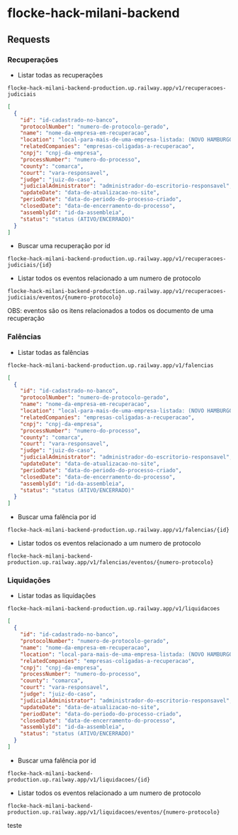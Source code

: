 # flocke-hack-milani-backend

## Requests

### Recuperações
- Listar todas as recuperações
```
flocke-hack-milani-backend-production.up.railway.app/v1/recuperacoes-judiciais
```
```json
[
  {
    "id": "id-cadastrado-no-banco",
    "protocolNumber": "numero-de-protocolo-gerado",
    "name": "nome-da-empresa-em-recuperacao",
    "location": "local-para-mais-de-uma-empresa-listada: (NOVO HAMBURGO)",
    "relatedCompanies": "empresas-coligadas-a-recuperacao",
    "cnpj": "cnpj-da-empresa",
    "processNumber": "numero-do-processo",
    "county": "comarca",
    "court": "vara-responsavel",
    "judge": "juiz-do-caso",
    "judicialAdministrator": "administrador-do-escritorio-responsavel",
    "updateDate": "data-de-atualizacao-no-site",
    "periodDate": "data-do-periodo-do-processo-criado",
    "closedDate": "data-de-encerramento-do-processo",
    "assemblyId": "id-da-assembleia",
    "status": "status (ATIVO/ENCERRADO)"
  }
]
```
- Buscar uma recuperação por id
```
flocke-hack-milani-backend-production.up.railway.app/v1/recuperacoes-judiciais/{id}
```
- Listar todos os eventos relacionado a um numero de protocolo
```
flocke-hack-milani-backend-production.up.railway.app/v1/recuperacoes-judiciais/eventos/{numero-protocolo}
```
OBS: eventos são os itens relacionados a todos os documento de uma recuperação

### Falências
- Listar todas as falências
```
flocke-hack-milani-backend-production.up.railway.app/v1/falencias
```
```json
[
  {
    "id": "id-cadastrado-no-banco",
    "protocolNumber": "numero-de-protocolo-gerado",
    "name": "nome-da-empresa-em-recuperacao",
    "location": "local-para-mais-de-uma-empresa-listada: (NOVO HAMBURGO)",
    "relatedCompanies": "empresas-coligadas-a-recuperacao",
    "cnpj": "cnpj-da-empresa",
    "processNumber": "numero-do-processo",
    "county": "comarca",
    "court": "vara-responsavel",
    "judge": "juiz-do-caso",
    "judicialAdministrator": "administrador-do-escritorio-responsavel",
    "updateDate": "data-de-atualizacao-no-site",
    "periodDate": "data-do-periodo-do-processo-criado",
    "closedDate": "data-de-encerramento-do-processo",
    "assemblyId": "id-da-assembleia",
    "status": "status (ATIVO/ENCERRADO)"
  }
]
```
- Buscar uma falência por id
```
flocke-hack-milani-backend-production.up.railway.app/v1/falencias/{id}
```
- Listar todos os eventos relacionado a um numero de protocolo
```
flocke-hack-milani-backend-production.up.railway.app/v1/falencias/eventos/{numero-protocolo}
```

### Liquidações
- Listar todas as liquidações
```
flocke-hack-milani-backend-production.up.railway.app/v1/liquidacoes
```
```json
[
  {
    "id": "id-cadastrado-no-banco",
    "protocolNumber": "numero-de-protocolo-gerado",
    "name": "nome-da-empresa-em-recuperacao",
    "location": "local-para-mais-de-uma-empresa-listada: (NOVO HAMBURGO)",
    "relatedCompanies": "empresas-coligadas-a-recuperacao",
    "cnpj": "cnpj-da-empresa",
    "processNumber": "numero-do-processo",
    "county": "comarca",
    "court": "vara-responsavel",
    "judge": "juiz-do-caso",
    "judicialAdministrator": "administrador-do-escritorio-responsavel",
    "updateDate": "data-de-atualizacao-no-site",
    "periodDate": "data-do-periodo-do-processo-criado",
    "closedDate": "data-de-encerramento-do-processo",
    "assemblyId": "id-da-assembleia",
    "status": "status (ATIVO/ENCERRADO)"
  }
]
```
- Buscar uma falência por id
```
flocke-hack-milani-backend-production.up.railway.app/v1/liquidacoes/{id}
```
- Listar todos os eventos relacionado a um numero de protocolo
```
flocke-hack-milani-backend-production.up.railway.app/v1/liquidacoes/eventos/{numero-protocolo}
```

teste

